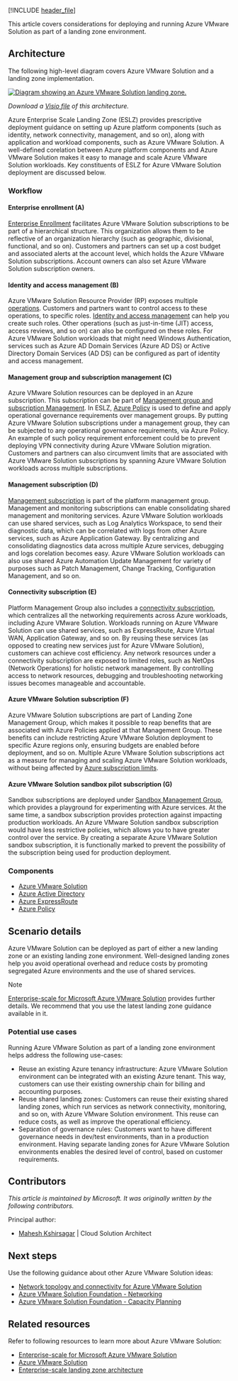 [!INCLUDE [header_file](../../../includes/sol-idea-header.md)]

This article covers considerations for deploying and running Azure VMware Solution as part of a landing zone environment.

## Architecture

The following high-level diagram covers Azure VMware Solution and a landing zone implementation.

[![Diagram showing an Azure VMware Solution landing zone.](../media/azure-vmware-solution-landing-zone.svg)](../media/../media/azure-vmware-solution-landing-zone.svg#lightbox)

*Download a [Visio file](https://arch-center.azureedge.net/azure-vmware-solution-landing-zone.vsdx) of this architecture.*

Azure Enterprise Scale Landing Zone (ESLZ) provides prescriptive deployment guidance on setting up Azure platform components (such as identity, network connectivity, management, and so on), along with application and workload components, such as Azure VMware Solution. A well-defined corelation between Azure platform components and Azure VMware Solution makes it easy to manage and scale Azure VMware Solution workloads. Key constituents of ESLZ for Azure VMware Solution deployment are discussed below.

### Workflow

#### Enterprise enrollment (A)

[Enterprise Enrollment](/azure/cloud-adoption-framework/ready/enterprise-scale/enterprise-enrollment-and-azure-ad-tenants) facilitates Azure VMware Solution subscriptions to be part of a hierarchical structure. This organization allows them to be reflective of an organization hierarchy (such as geographic, divisional, functional, and so on). Customers and partners can set up a cost budget and associated alerts at the account level, which holds the Azure VMware Solution subscriptions. Account owners can also set Azure VMware Solution subscription owners.

#### Identity and access management (B)

Azure VMware Solution Resource Provider (RP) exposes multiple [operations](/cli/azure/VMware#commands). Customers and partners want to control access to these operations, to specific roles. [Identity and access management](/azure/cloud-adoption-framework/ready/enterprise-scale/identity-and-access-management) can help you create such roles. Other operations (such as just-in-time (JIT) access, access reviews, and so on) can also be configured on these roles. For Azure VMware Solution workloads that might need Windows Authentication, services such as Azure AD Domain Services (Azure AD DS) or Active Directory Domain Services (AD DS) can be configured as part of identity and access management.

#### Management group and subscription management (C)

Azure VMware Solution resources can be deployed in an Azure subscription. This subscription can be part of [Management group and subscription Management](/azure/cloud-adoption-framework/ready/enterprise-scale/management-group-and-subscription-organization). In ESLZ, [Azure Policy](https://github.com/Azure/azure-policy) is used to define and apply operational governance requirements over management groups. By putting Azure VMware Solution subscriptions under a management group, they can be subjected to any operational governance requirements, via Azure Policy. An example of such policy requirement enforcement could be to prevent deploying VPN connectivity during Azure VMware Solution migration. Customers and partners can also circumvent limits that are associated with Azure VMware Solution subscriptions by spanning Azure VMware Solution workloads across multiple subscriptions.

#### Management subscription (D)

[Management subscription](/azure/cloud-adoption-framework/ready/enterprise-scale/management-and-monitoring) is part of the platform management group. Management and monitoring subscriptions can enable consolidating shared management and monitoring services. Azure VMware Solution workloads can use shared services, such as Log Analytics Workspace, to send their diagnostic data, which can be correlated with logs from other Azure services, such as Azure Application Gateway. By centralizing and consolidating diagnostics data across multiple Azure services, debugging and logs corelation becomes easy. Azure VMware Solution workloads can also use shared Azure Automation Update Management for variety of purposes such as Patch Management, Change Tracking, Configuration Management, and so on.

#### Connectivity subscription (E)

Platform Management Group also includes a [connectivity subscription](/azure/cloud-adoption-framework/ready/enterprise-scale/network-topology-and-connectivity), which centralizes all the networking requirements across Azure workloads, including Azure VMware Solution. Workloads running on Azure VMware Solution can use shared services, such as ExpressRoute, Azure Virtual WAN, Application Gateway, and so on. By reusing these services (as opposed to creating new services just for Azure VMware Solution), customers can achieve cost efficiency. Any network resources under a connectivity subscription are exposed to limited roles, such as NetOps (Network Operations) for holistic network management. By controlling access to network resources, debugging and troubleshooting networking issues becomes manageable and accountable.

#### Azure VMware Solution subscription (F)

Azure VMware Solution subscriptions are part of Landing Zone Management Group, which makes it possible to reap benefits that are associated with Azure Policies applied at that Management Group. These benefits can include restricting Azure VMware Solution deployment to specific Azure regions only, ensuring budgets are enabled before deployment, and so on. Multiple Azure VMware Solution subscriptions act as a measure for managing and scaling Azure VMware Solution workloads, without being affected by [Azure subscription limits](/azure/azure-resource-manager/management/azure-subscription-service-limits).

#### Azure VMware Solution sandbox pilot subscription (G)

Sandbox subscriptions are deployed under [Sandbox Management Group](/azure/cloud-adoption-framework/ready/enterprise-scale/implementation-guidelines#sandbox-governance-guidance), which provides a playground for experimenting with Azure services. At the same time, a sandbox subscription provides protection against impacting production workloads. An Azure VMware Solution sandbox subscription would have less restrictive policies, which allows you to have greater control over the service. By creating a separate Azure VMware Solution sandbox subscription, it is functionally marked to prevent the possibility of the subscription being used for production deployment.

### Components

- [Azure VMware Solution](https://azure.microsoft.com/services/azure-vmware)
- [Azure Active Directory](https://azure.microsoft.com/services/active-directory)
- [Azure ExpressRoute](https://azure.microsoft.com/services/expressroute)
- [Azure Policy](https://azure.microsoft.com/services/azure-policy)

## Scenario details

Azure VMware Solution can be deployed as part of either a new landing zone or an existing landing zone environment. Well-designed landing zones help you avoid operational overhead and reduce costs by promoting segregated Azure environments and the use of shared services.

> [!NOTE]
> [Enterprise-scale for Microsoft Azure VMware Solution](/azure/cloud-adoption-framework/scenarios/azure-vmware/enterprise-scale-landing-zone) provides further details. We recommend that you use the latest landing zone guidance available in it.

### Potential use cases

Running Azure VMware Solution as part of a landing zone environment helps address the following use-cases:

- Reuse an existing Azure tenancy infrastructure: Azure VMware Solution environment can be integrated with an existing Azure tenant. This way, customers can use their existing ownership chain for billing and accounting purposes.
- Reuse shared landing zones: Customers can reuse their existing shared landing zones, which run services as network connectivity, monitoring, and so on, with Azure VMware Solution environment. This reuse can reduce costs, as well as improve the operational efficiency.
- Separation of governance rules: Customers want to have different governance needs in dev/test environments, than in a production environment. Having separate landing zones for Azure VMware Solution environments enables the desired level of control, based on customer requirements.

## Contributors

*This article is maintained by Microsoft. It was originally written by the following contributors.*

Principal author:

 * [Mahesh Kshirsagar](https://www.linkedin.com/in/mahesh-kshirsagar-msft) | Cloud Solution Architect

## Next steps

Use the following guidance about other Azure VMware Solution ideas:

- [Network topology and connectivity for Azure VMware Solution](/azure/cloud-adoption-framework/scenarios/azure-vmware/eslz-network-topology-connectivity)
- [Azure VMware Solution Foundation - Networking](/azure/architecture/solution-ideas/articles/azure-vmware-solution-foundation-networking)
- [Azure VMware Solution Foundation - Capacity Planning](/azure/architecture/solution-ideas/articles/azure-vmware-solution-foundation-capacity)

## Related resources

Refer to following resources to learn more about Azure VMware Solution:

- [Enterprise-scale for Microsoft Azure VMware Solution](/azure/cloud-adoption-framework/scenarios/azure-vmware/enterprise-scale-landing-zone)
- [Azure VMware Solution](/azure/azure-vmware)
- [Enterprise-scale landing zone architecture](/azure/cloud-adoption-framework/ready/enterprise-scale/architecture)

